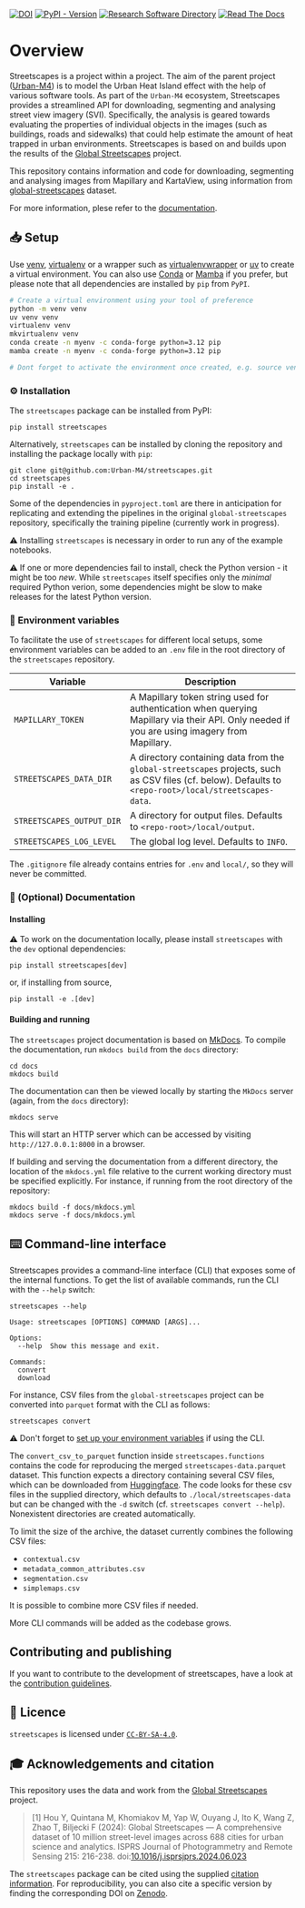 [![DOI](https://zenodo.org/badge/DOI/10.5281/zenodo.14283584.svg)](https://doi.org/10.5281/zenodo.14283533)
[![PyPI - Version](https://img.shields.io/pypi/v/streetscapes)](https://pypi.org/project/streetscapes/)
[![Research Software Directory](https://img.shields.io/badge/RSD-streetscapes-00a3e3)](https://research-software-directory.org/software/streetscapes)
[![Read The Docs](https://readthedocs.org/projects/streetscapes/badge/?version=latest)](https://streetscapes.readthedocs.io/en/latest/)

# Overview

Streetscapes is a project within a project. The aim of the parent project ([Urban-M4](https://github.com/Urban-M4)) is to model the Urban Heat Island effect with the help of various software tools. As part of the `Urban-M4` ecosystem, Streetscapes provides a streamlined API for downloading, segmenting and analysing street view imagery (SVI). Specifically, the analysis is geared towards evaluating the properties of individual objects in the images (such as buildings, roads and sidewalks) that could help estimate the amount of heat trapped in urban environments. Streetscapes is based on and builds upon the results of the [Global Streetscapes](https://ual.sg/project/global-streetscapes/) project.

This repository contains information and code for downloading, segmenting and analysing images from Mapillary and KartaView, using information from [global-streetscapes](https://github.com/ualsg/global-streetscapes/tree/main) dataset.

For more information, plese refer to the [documentation](https://streetscapes.readthedocs.io/en/latest/).

## 📥 Setup

Use [venv](https://docs.python.org/3/library/venv.html), [virtualenv](https://virtualenv.pypa.io/en/stable/) or a wrapper such as [virtualenvwrapper](https://virtualenvwrapper.readthedocs.io/en/latest/) or [uv](https://docs.astral.sh/uv/pip/environments/) to create a virtual environment. You can also use [Conda](https://anaconda.org/) or [Mamba](https://mamba.readthedocs.io/en/latest/installation/mamba-installation.html) if you prefer, but please note that all dependencies are installed by `pip` from `PyPI`.

```sh
# Create a virtual environment using your tool of preference
python -m venv venv
uv venv venv
virtualenv venv
mkvirtualenv venv
conda create -n myenv -c conda-forge python=3.12 pip
mamba create -n myenv -c conda-forge python=3.12 pip

# Dont forget to activate the environment once created, e.g. source venv/bin/activate or mamba activate myenv
```

### ⚙️ Installation

The `streetscapes` package can be installed from PyPI:

```shell
pip install streetscapes
```

Alternatively, `streetscapes` can be installed by cloning the repository and installing the package locally with `pip`:

```shell
git clone git@github.com:Urban-M4/streetscapes.git
cd streetscapes
pip install -e .
```

Some of the dependencies in `pyproject.toml` are there in anticipation for replicating and extending the pipelines in the original `global-streetscapes` repository, specifically the training pipeline (currently work in progress).

⚠️ Installing `streetscapes` is necessary in order to run any of the example notebooks.

⚠️ If one or more dependencies fail to install, check the Python version - it might be too _new_. While `streetscapes` itself specifies only the _minimal_ required Python verion, some dependencies might be slow to make releases for the latest Python version.

### 🌲 Environment variables

To facilitate the use of `streetscapes` for different local setups, some environment variables can be added to an `.env` file in the root directory of the `streetscapes` repository.

| Variable                  | Description                                                                                                                                            |
| ------------------------- | ------------------------------------------------------------------------------------------------------------------------------------------------------ |
| `MAPILLARY_TOKEN`         | A Mapillary token string used for authentication when querying Mapillary via their API. Only needed if you are using imagery from Mapillary.           |
| `STREETSCAPES_DATA_DIR`   | A directory containing data from the `global-streetscapes` projects, such as CSV files (cf. below). Defaults to `<repo-root>/local/streetscapes-data`. |
| `STREETSCAPES_OUTPUT_DIR` | A directory for output files. Defaults to `<repo-root>/local/output`.                                                                                  |
| `STREETSCAPES_LOG_LEVEL`  | The global log level. Defaults to `INFO`.                                                                                                              |

The `.gitignore` file already contains entries for `.env` and `local/`, so they will never be committed.

### 📖 (Optional) Documentation

#### Installing

⚠️ To work on the documentation locally, please install `streetscapes` with the `dev` optional dependencies:

```shell
pip install streetscapes[dev]
```

or, if installing from source,

```shell
pip install -e .[dev]
```

#### Building and running

The `streetscapes` project documentation is based on [MkDocs](https://www.mkdocs.org/). To compile the documentation, run `mkdocs build` from the `docs` directory:

```shell
cd docs
mkdocs build
```

The documentation can then be viewed locally by starting the `MkDocs` server (again, from the `docs` directory):

```shell
mkdocs serve
```

This will start an HTTP server which can be accessed by visiting `http://127.0.0.1:8000` in a browser.

If building and serving the documentation from a different directory, the location of the `mkdocs.yml` file relative to the current working directory must be specified explicitly. For instance, if running from the root directory of the repository:

```shell
mkdocs build -f docs/mkdocs.yml
mkdocs serve -f docs/mkdocs.yml
```

## ⌨️ Command-line interface

Streetscapes provides a command-line interface (CLI) that exposes some of the internal functions. To get the list of available commands, run the CLI with the `--help` switch:

```shell
streetscapes --help

Usage: streetscapes [OPTIONS] COMMAND [ARGS]...

Options:
  --help  Show this message and exit.

Commands:
  convert
  download
```

For instance, CSV files from the `global-streetscapes` project can be converted into `parquet` format with the CLI as follows:

```shell
streetscapes convert
```

⚠️ Don't forget to [set up your environment variables](#environment-variables) if using the CLI.

The `convert_csv_to_parquet` function inside `streetscapes.functions` contains the code for reproducing the merged `streetscapes-data.parquet` dataset. This function expects a directory containing several CSV files, which can be downloaded from [Huggingface](https://huggingface.co/datasets/NUS-UAL/global-streetscapes/tree/main/data). The code looks for these csv files in the supplied directory, which defaults to `./local/streetscapes-data` but can be changed with the `-d` switch (cf. `streetscapes convert --help`). Nonexistent directories are created automatically.

To limit the size of the archive, the dataset currently combines the following CSV files:

- `contextual.csv`
- `metadata_common_attributes.csv`
- `segmentation.csv`
- `simplemaps.csv`

It is possible to combine more CSV files if needed.

More CLI commands will be added as the codebase grows.

## Contributing and publishing

If you want to contribute to the development of streetscapes,
have a look at the [contribution guidelines](CONTRIBUTING.md).

## 🪪 Licence

`streetscapes` is licensed under [`CC-BY-SA-4.0`](https://creativecommons.org/licenses/by-sa/4.0/deed.en).

## 🎓 Acknowledgements and citation

This repository uses the data and work from the [Global Streetscapes](https://ual.sg/project/global-streetscapes/) project.

> [1] Hou Y, Quintana M, Khomiakov M, Yap W, Ouyang J, Ito K, Wang Z, Zhao T, Biljecki F (2024): Global Streetscapes — A comprehensive dataset of 10 million street-level images across 688 cities for urban science and analytics. ISPRS Journal of Photogrammetry and Remote Sensing 215: 216-238. doi:[10.1016/j.isprsjprs.2024.06.023](https://doi.org/10.1016/j.isprsjprs.2024.06.023)

The `streetscapes` package can be cited using the supplied [citation information](https://docs.github.com/en/repositories/managing-your-repositorys-settings-and-features/customizing-your-repository/about-citation-files). For reproducibility, you can also cite a specific version by finding the corresponding DOI on [Zenodo](https://zenodo.org/records/14287547).
